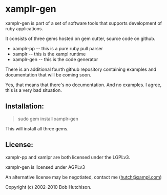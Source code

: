 # xamplr-gen

xamplr-gen is part of a set of software tools that supports development of ruby applications.

It consists of three gems hosted on gem cutter, source code on
github.

* xamplr-pp -- this is a pure ruby pull parser
* xamplr -- this is the xampl runtime
* xamplr-gen -- this is the code generator

There is an additional fourth github repository containing
examples and documentation that will be coming soon.

Yes, that means that there's no documentation. And no examples. I agree, this is a very bad situation.

## Installation:

> sudo gem install xamplr-gen

This will install all three gems.


## License:

xamplr-pp and xamlpr are both licensed under the LGPLv3.

xamplr-gen is licensed under AGPLv3

An alternative license may be negotiated, contact me (hutch@xampl.com)

Copyright (c) 2002-2010 Bob Hutchison.

